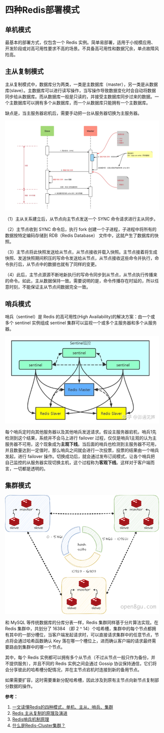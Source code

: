 # 四种Redis部署模式


## 单机模式

最基本的部署方式，仅包含一个 Redis 实例。简单易部署，适用于小规模应用、开发阶段或对高可用性要求不高的场景。不具备高可用性和数据冗余，单点故障风险高。

## 主从复制模式

主从复制模式中，数据库分为两类，一类是主数据库（master），另一类是从数据库(slave）。主数据库可以进行读写操作，当写操作导致数据变化时会自动将数据同步给从数据库。而从数据库一般是只读的，并接受主数据库同步过来的数据。一个主数据库可以拥有多个从数据库，而一个从数据库只能拥有一个主数据库。

缺点是，当主服务器宕机后，需要手动把一台从服务器切换为主服务器。

![](assets/四种Redis部署模式/主从复制模式.webp)

（1）主从关系建立后，从节点向主节点发送一个 SYNC 命令请求进行主从同步。

（2）主节点收到 SYNC 命令后，执行 fork 创建一个子进程，子进程中将所有的数据按特定编码存储到 RDB（Redis Database） 文件中，这就产生了数据库的快照。

（3）主节点将此快照发送给从节点，从节点接收并载入快照。主节点接着将生成快照、发送快照期间积压的写命令发送给从节点，从节点接收这些命令并执行，命令执行后，从节点中的数据也就有了同样的变更。

（4）此后，主节点源源不断地新执行的写命令同步到从节点，从节点执行传播来的命令。如此，主从数据保持一致。需要说明的是，命令传播存在时延的，所以任意时刻，不能保证主从节点间数据完全一致。

## 哨兵模式

哨兵（sentinel）是 Redis 的高可用性(High Availability)的解决方案：由一个或多个 sentinel 实例组成 sentinel 集群可以监视一个或多个主服务器和多个从服务器。

![](assets/四种Redis部署模式/哨兵模式.jpg)

每个哨兵定时向其他服务器以及其他哨兵发送请求。假设主服务器宕机，哨兵1先检测到这个结果，系统并不会马上进行 failover 过程，仅仅是哨兵1主观的认为主服务器不可用，这个现象成为**主观下线**。当后面的哨兵也检测到主服务器不可用，并且数量达到一定值时，那么哨兵之间就会进行一次投票，投票的结果由一个哨兵发起，进行 failover 操作。切换成功后，就会通过发布订阅模式，让各个哨兵把自己监控的从服务器实现切换主机，这个过程称为**客观下线**。这样对于客户端而言，一切都是透明的。

## 集群模式

![](assets/四种Redis部署模式/集群模式.png)

和 MySQL 等传统数据库的分库分表一样，Redis 集群同样基于分片算法实现。在 Redis 集群中，共划分了 16384 （即 2 ^ 14）个哈希槽，集群中的每个节点都拥有其中的一部分槽位，当客户端发起请求时，可以直接请求集群中的任意节点，节点将会通过哈希函数确认 Key 落在哪一个槽位上，进而确认客户端的请求最终需要路由到集群中的哪一个节点。

其中，每个 Redis 实例都可以拥有多个从节点（不过从节点一般只作为备份，并不提供服务），并且不同的 Redis 实例之间会通过 Gossip 协议保持通信，它们将会分享彼此的哈希槽分配情况，并在主节点宕机时连接到新的备用节点。

如果需要扩容，这时需要重新分配哈希槽，因此涉及到原有主节点向新节点复制部分数据的操作。

**参考：**

1. [一文读懂Redis的四种模式，单机、主从、哨兵、集群 ](https://www.cnblogs.com/zhonglongbo/p/13128955.html)
2. [Redis 主从复制的原理及演进](https://juejin.cn/post/7070458131431555108)
3. [Redis哨兵机制原理](https://zhuanlan.zhihu.com/p/607354346)
4. [什么是Redis-Cluster集群？](https://open8gu.com/redis/high-availability/ivylinovg8bmar5x/)
